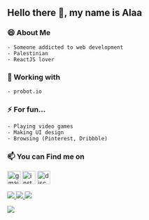 <!--
**Alaa-Hijazi7/Alaa-Hijazi7** is a ✨ _special_ ✨ repository because its `README.md` (this file) appears on your GitHub profile.

Here are some ideas to get you started:

- 🔭 I’m currently working on ...
- 🌱 I’m currently learning ...
- 👯 I’m looking to collaborate on ...
- 🤔 I’m looking for help with ...
- 💬 Ask me about ...
- 📫 How to reach me: ...
- 😄 Pronouns: ...
- ⚡ Fun fact: ...
-->

<div align="left">
    
## Hello there 👋, my name is Alaa
    
### 😄 About Me
    - Someone addicted to web development
    - Palestinian
    - ReactJS lover

### 🔭 Working with
    - probot.io
### ⚡ For fun...
    - Playing video games
    - Making UI design
    - Browsing (Pinterest, Dribbble)

### 📫 You can Find me on
<a href="mailto://hijazialaa67@gmail.com"><img src="https://www.google.com/gmail/about/static/images/logo-gmail.png?cache=1adba63" alt="gmail" width="30"></a>
<a href="https://www.instagram.com/alaahijazi.7/" target="_blank"><img src="https://assets.stickpng.com/images/580b57fcd9996e24bc43c521.png" alt="instgram" width="30"></a>
<a href="https://discord.gg/xdTMeY2ENt"><img src="https://www.freepnglogos.com/uploads/discord-logo-png/discord-will-provide-official-verification-esports-team-4.png" alt="discord" width="30"></a>



<a href="https://github.com/Alaa-Hijazi7?tab=followers">
  <img src="https://img.shields.io/github/followers/Alaa-Hijazi7">
</a>
<a href="https://github.com/Alaa-Hijazi7">
   <img src="https://komarev.com/ghpvc/?username=Alaa-Hijazi7">
</a>
    <img src="https://github-profile-trophy.vercel.app/?username=Alaa-Hijazi7&theme=darkhub&margin-w=12&margin-h=10&column=7">
</div>

<a href="#"><img src="https://discord.c99.nl/widget/theme-1/739422677525069834.png"></a>
